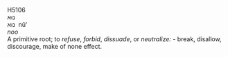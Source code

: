 <body>
  <p>H5106<br>  נוּא  <br> נוּא  ‎  nû‘  <br><i>noo </i><br>A primitive root; to <i>refuse</i>, <i>forbid</i>, <i>dissuade</i>, or <i>neutralize: - </i>break, disallow, discourage, make of none effect.<br></p>
 </body>